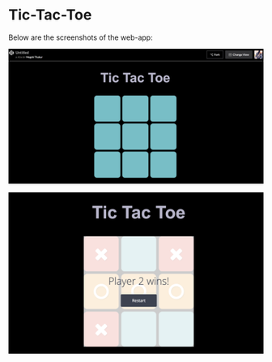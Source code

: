 # Tic-Tac-Toe


Below are the screenshots of the web-app:

![My picture](https://github.com/megshithakur1/Tic-Tac-Toe/blob/master/screenshot/1.png)

![My picture](https://github.com/megshithakur1/Tic-Tac-Toe/blob/master/screenshot/2.png)

